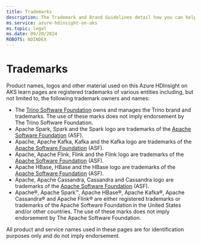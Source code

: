```yaml
---
title: Trademarks
description: The Trademark and Brand Guidelines detail how you can help us protect Microsoft’s brand assets.
ms.service: azure-hdinsight-on-aks
ms.topic: legal
ms.date: 09/20/2024
ROBOTS: NOINDEX
---
```


# Trademarks



Product names, logos and other material used on this Azure HDInsight on AKS learn pages are registered trademarks of various entities including, but not limited to, the following trademark owners and names:

- The [Trino Software Foundation](https://trino.io/foundation.html) owns and manages the Trino brand and trademarks. The use of these marks does not imply endorsement by The Trino Software Foundation.
- Apache Spark, Spark and the Spark logo are trademarks of the [Apache Software Foundation](https://www.apache.org/) (ASF).
- Apache, Apache Kafka, Kafka and the Kafka logo are trademarks of the [Apache Software Foundation](https://www.apache.org/) (ASF).
- Apache, Apache Flink, Flink and the Flink logo are trademarks of the [Apache Software Foundation](https://www.apache.org/) (ASF).
- Apache HBase, HBase and the HBase logo are trademarks of the [Apache Software Foundation](https://www.apache.org/) (ASF).
- Apache, Apache Cassandra, Cassandra and Cassandra logo are trademarks of the [Apache Software Foundation](https://www.apache.org/) (ASF).
- Apache®, Apache Spark™, Apache HBase®, Apache Kafka®, Apache Cassandra® and Apache Flink® are either registered trademarks or trademarks of the Apache Software Foundation in the United States and/or other countries. The use of these marks does not imply endorsement by The Apache Software Foundation.

All product and service names used in these pages are for identification purposes only and do not imply endorsement.

